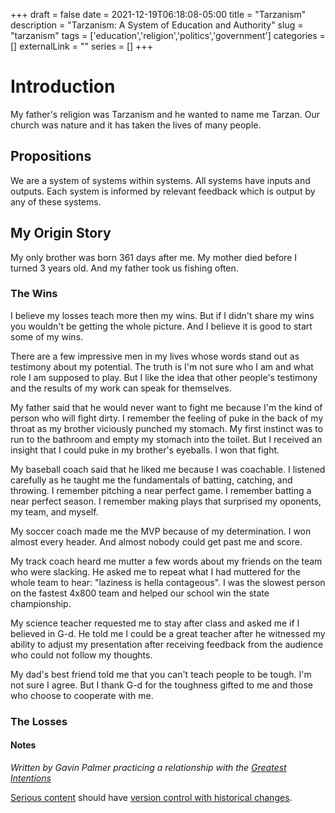 +++ 
draft = false
date = 2021-12-19T06:18:08-05:00
title = "Tarzanism"
description = "Tarzanism: A System of Education and Authority"
slug = "tarzanism" 
tags = ['education','religion','politics','government']
categories = []
externalLink = ""
series = []
+++

# Introduction

My father's religion was Tarzanism and he wanted to name me Tarzan.  Our church was nature and it has taken the lives of many people.

## Propositions

We are a system of systems within systems.  All systems have inputs and outputs.  Each system is informed by relevant feedback which is output by any of these systems.

## My Origin Story

My only brother was born 361 days after me.  My mother died before I turned 3 years old.  And my father took us fishing often.

### The Wins

I believe my losses teach more then my wins.  But if I didn't share my wins you wouldn't be getting the whole picture.  And I believe it is good to start some of my wins.

There are a few impressive men in my lives whose words stand out as testimony about my potential.  The truth is I'm not sure who I am and what role I am supposed to play.  But I like the idea that other people's testimony and the results of my work can speak for themselves.

My father said that he would never want to fight me because I'm the kind of person who will fight dirty.  I remember the feeling of puke in the back of my throat as my brother viciously punched my stomach.  My first instinct was to run to the bathroom and empty my stomach into the toilet.  But I received an insight that I could puke in my brother's eyeballs.  I won that fight.

My baseball coach said that he liked me because I was coachable.  I listened carefully as he taught me the fundamentals of batting, catching, and throwing.  I remember pitching a near perfect game.  I remember batting a near perfect season.  I remember making plays that surprised my oponents, my team, and myself.

My soccer coach made me the MVP because of my determination.  I won almost every header.  And almost nobody could get past me and score.

My track coach heard me mutter a few words about my friends on the team who were slacking.  He asked me to repeat what I had muttered for the whole team to hear: "laziness is hella contageous".  I was the slowest person on the fastest 4x800 team and helped our school win the state championship.

My science teacher requested me to stay after class and asked me if I believed in G-d.  He told me I could be a great teacher after he witnessed my ability to adjust my presentation after receiving feedback from the audience who could not follow my thoughts.

My dad's best friend told me that you can't teach people to be tough.  I'm not sure I agree.  But I thank G-d for the toughness gifted to me and those who choose to cooperate with me.

### The Losses


#### Notes

*Written by Gavin Palmer practicing a relationship with the [Greatest Intentions](/posts/helping-the-greatest-intentions)*

[Serious content](/posts/content-creation) should have [version control with historical changes](https://github.com/heroLFG/hugo-herolfg-site/commits/dev/content/posts/signals.md).
